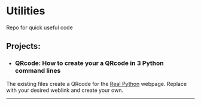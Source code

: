 # Utilities
Repo for quick useful code

## Projects:

* ### **QRcode:** How to create your a QRcode in 3 Python command lines
The existing files create a QRcode for the [Real Python](https://realpython.com/) webpage. Replace with your desired weblink and create your own.

---
